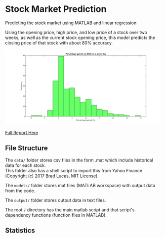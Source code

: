 # Stock Market Prediction
Predicting the stock market using MATLAB and linear regression

Using the opening price, high price, and low price of a stock over two weeks, as well as the current stock opening price, this model predicts the closing price of that stock with about 80% accuracy.

![](output/jnug_gains.png)

[Full Report Here](https://docs.google.com/document/d/1L3u5gKNvpuLp4S4-yjCEbRjHrwH91EEyRn_v-18-4_s/edit?usp=sharing)

## File Structure
The `data/` folder stores csv files in the form <TICKER>.mat which include historical data for each stock.\
This folder also has a shell script to import this from Yahoo Finance (Copyright (c) 2017 Brad Lucas, MIT License)
  
The `models/` folder stores mat files (MATLAB workspace) with output data from the code.

The `output/` folder stores output data in text files.

The root `/` directory has the main matlab script and that script's dependency functions (function files in MATLAB).

## Statistics

